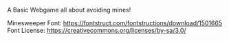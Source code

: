 A Basic Webgame all about avoiding mines!

Minesweeper Font: https://fontstruct.com/fontstructions/download/1501665
Font License: https://creativecommons.org/licenses/by-sa/3.0/